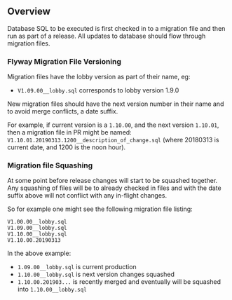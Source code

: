 ## Overview

Database SQL to be executed is first checked in to a migration file and
then run as part of a release. All updates to database should flow 
through migration files.

### Flyway Migration File Versioning

Migration files have the lobby version as part of their name, eg:

- `V1.09.00__lobby.sql` corresponds to lobby version 1.9.0

New migration files should have the next version number in their name and to avoid
merge conflicts, a date suffix.

For example, if current version is a `1.10.00`, and the next version `1.10.01`, then a migration file in PR
might be named:  `V1.10.01.20190313.1200__description_of_change.sql` (where 20180313 is current date, and 1200 
is the noon hour).


### Migration file Squashing

At some point before release changes will start to be squashed together. Any squashing of files will be to
already checked in files and with the date suffix above will not conflict with any in-flight changes.

So for example one might see the following migration file listing:

```
V1.00.00__lobby.sql
V1.09.00__lobby.sql
V1.10.00__lobby.sql
V1.10.00.20190313
```

In the above example:
- `1.09.00__lobby.sql` is current production
- `1.10.00__lobby.sql` is next version changes squashed
- `1.10.00.201903...` is recently merged and eventually will be squashed into `1.10.00__lobby.sql`

